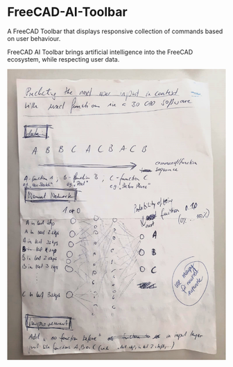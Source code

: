 # FreeCAD-AI-Toolbar
A FreeCAD Toolbar that displays responsive collection of commands based on user behaviour.

FreeCAD AI Toolbar brings artificial intelligence into the FreeCAD ecosystem, while respecting user data.

![FreeCAD AI Toolbar](freecad-ai-toolbar-scan.jpg)
